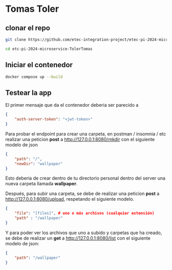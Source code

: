 # Tomas Toler

## clonar el repo
```bash
git clone https://github.com/etec-integration-project/etec-pi-2024-microservice-TolerTomas.git
```

```bash
cd etc-pi-2024-microservice-TolerTomas
```

## Iniciar el contenedor
```bash
docker compose up --build
```

## Testear la app
El primer mensaje que da el contenedor deberia ser parecido a 
```json
{
    "auth-server-token": "<jwt-token>"
}
``` 

Para probar el endpoint para crear una carpeta, en postman / insomnia / etc realizar una peticion **post** a http://127.0.0.1:8080/mkdir con el siguiente modelo de json
```json
{
    "path": "/",
    "newDir": "wallpaper"
}
```

Esto deberia de crear dentro de tu directorio personal dentro del server una nueva carpeta llamada **wallpaper**.

Después, para subir una carpeta, se debe de realizar una peticion **post** a http://127.0.0.1:8080/upload, respetando el siguiente modelo.
```json
{
    "file": "[files]", # uno o más archivos (cualquier extensión)
    "path" : "/wallpaper" 
}
```

Y para poder ver los archivos que uno a subido y carpetas que ha creado, se debe de realizar un **get** a http://127.0.0.1:8080/list con el siguiente modelo de json:
```json
{
    "path": "/wallpaper"
}
```

